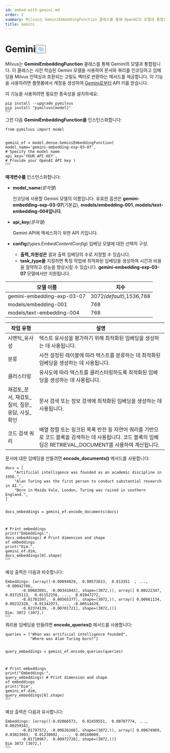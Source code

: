```yaml
---
id: embed-with-gemini.md
order: 2
summary: Milvus는 GeminiEmbeddingFunction 클래스를 통해 OpenAI의 모델과 통합됩니다.
title: Gemini
---
```

<h1 id="Gemini" class="common-anchor-header">Gemini<button data-href="#Gemini" class="anchor-icon" translate="no">
      <svg translate="no"
        aria-hidden="true"
        focusable="false"
        height="20"
        version="1.1"
        viewBox="0 0 16 16"
        width="16"
      >
        <path
          fill="#0092E4"
          fill-rule="evenodd"
          d="M4 9h1v1H4c-1.5 0-3-1.69-3-3.5S2.55 3 4 3h4c1.45 0 3 1.69 3 3.5 0 1.41-.91 2.72-2 3.25V8.59c.58-.45 1-1.27 1-2.09C10 5.22 8.98 4 8 4H4c-.98 0-2 1.22-2 2.5S3 9 4 9zm9-3h-1v1h1c1 0 2 1.22 2 2.5S13.98 12 13 12H9c-.98 0-2-1.22-2-2.5 0-.83.42-1.64 1-2.09V6.25c-1.09.53-2 1.84-2 3.25C6 11.31 7.55 13 9 13h4c1.45 0 3-1.69 3-3.5S14.5 6 13 6z"
        ></path>
      </svg>
    </button></h1><p>Milvus는 <strong>GeminiEmbeddingFunction</strong> 클래스를 통해 Gemini의 모델과 통합됩니다. 이 클래스는 사전 학습된 Gemini 모델을 사용하여 문서와 쿼리를 인코딩하고 임베딩을 Milvus 인덱싱과 호환되는 고밀도 벡터로 반환하는 메서드를 제공합니다. 이 기능을 사용하려면 플랫폼에서 계정을 생성하여 <a href="https://ai.google.dev/gemini-api/docs/api-key">Gemini로부터</a> API 키를 받습니다.</p>
<p>이 기능을 사용하려면 필요한 종속성을 설치하세요:</p>
<pre><code translate="no" class="language-bash">pip install --upgrade pymilvus
pip install <span class="hljs-string">&quot;pymilvus[model]&quot;</span>
<button class="copy-code-btn"></button></code></pre>
<p>그런 다음 <strong>GeminiEmbeddingFunction을</strong> 인스턴스화합니다:</p>
<pre><code translate="no" class="language-python"><span class="hljs-keyword">from</span> pymilvus <span class="hljs-keyword">import</span> model

gemini_ef = model.dense.GeminiEmbeddingFunction(
    model_name=<span class="hljs-string">&#x27;gemini-embedding-exp-03-07&#x27;</span>, <span class="hljs-comment"># Specify the model name</span>
    api_key=<span class="hljs-string">&#x27;YOUR_API_KEY&#x27;</span>, <span class="hljs-comment"># Provide your OpenAI API key</span>
)
<button class="copy-code-btn"></button></code></pre>
<p><strong>매개변수를</strong> 인스턴스화합니다:</p>
<ul>
<li><p><strong>model_name</strong><em>(문자열</em>)</p>
<p>인코딩에 사용할 Gemini 모델의 이름입니다. 유효한 옵션은 <strong>gemini-embedding-exp-03-07</strong>(기본값), <strong>models/embedding-001</strong>, <strong>models/text-embedding-004입니다</strong>.</p></li>
<li><p><strong>api_key</strong><em>(문자열</em>)</p>
<p>Gemini API에 액세스하기 위한 API 키입니다.</p></li>
<li><p><strong>config</strong><em>(types.EmbedContentConfig</em>) 임베딩 모델에 대한 선택적 구성.</p>
<ul>
<li><strong>출력_차원성은</strong> 결과 출력 임베딩의 수로 지정할 수 있습니다.</li>
<li><strong>task_type을</strong> 지정하면 특정 작업에 최적화된 임베딩을 생성하여 시간과 비용을 절약하고 성능을 향상시킬 수 있습니다. <strong>gemini-embedding-exp-03-07</strong> 모델에서만 지원됩니다.</li>
</ul></li>
</ul>
<table>
<thead>
<tr><th>모델 이름</th><th>치수</th></tr>
</thead>
<tbody>
<tr><td>gemini-embedding-exp-03-07</td><td>3072<em>(default</em>),1536,768</td></tr>
<tr><td>models/embedding-001</td><td>768</td></tr>
<tr><td>models/text-embedding-004</td><td>768</td></tr>
</tbody>
</table>
<table>
<thead>
<tr><th>작업 유형</th><th>설명</th></tr>
</thead>
<tbody>
<tr><td>시맨틱_유사성</td><td>텍스트 유사성을 평가하기 위해 최적화된 임베딩을 생성하는 데 사용됩니다.</td></tr>
<tr><td>분류</td><td>사전 설정된 레이블에 따라 텍스트를 분류하는 데 최적화된 임베딩을 생성하는 데 사용됩니다.</td></tr>
<tr><td>클러스터링</td><td>유사도에 따라 텍스트를 클러스터링하도록 최적화된 임베딩을 생성하는 데 사용됩니다.</td></tr>
<tr><td>재검토_문서, 재검토_질의, 질문_응답, 사실_확인</td><td>문서 검색 또는 정보 검색에 최적화된 임베딩을 생성하는 데 사용됩니다.</td></tr>
<tr><td>코드 검색 쿼리</td><td>배열 정렬 또는 링크된 목록 반전 등 자연어 쿼리를 기반으로 코드 블록을 검색하는 데 사용됩니다. 코드 블록의 임베딩은 RETRIEVAL_DOCUMENT를 사용하여 계산됩니다.</td></tr>
</tbody>
</table>
<p>문서에 대한 임베딩을 만들려면 <strong>encode_documents()</strong> 메서드를 사용합니다:</p>
<pre><code translate="no" class="language-python">docs = [
    <span class="hljs-string">&quot;Artificial intelligence was founded as an academic discipline in 1956.&quot;</span>,
    <span class="hljs-string">&quot;Alan Turing was the first person to conduct substantial research in AI.&quot;</span>,
    <span class="hljs-string">&quot;Born in Maida Vale, London, Turing was raised in southern England.&quot;</span>,
]

docs_embeddings = gemini_ef.encode_documents(docs)

<span class="hljs-comment"># Print embeddings</span>
<span class="hljs-built_in">print</span>(<span class="hljs-string">&quot;Embeddings:&quot;</span>, docs_embeddings)
<span class="hljs-comment"># Print dimension and shape of embeddings</span>
<span class="hljs-built_in">print</span>(<span class="hljs-string">&quot;Dim:&quot;</span>, gemini_ef.dim, docs_embeddings[<span class="hljs-number">0</span>].shape)
<button class="copy-code-btn"></button></code></pre>
<p>예상 출력은 다음과 비슷합니다:</p>
<pre><code translate="no" class="language-python">Embeddings: [array([-<span class="hljs-number">0.00894029</span>,  <span class="hljs-number">0.00573813</span>,  <span class="hljs-number">0.013351</span>  , ..., -<span class="hljs-number">0.00042766</span>,
       -<span class="hljs-number">0.00603091</span>, -<span class="hljs-number">0.00341043</span>], shape=(<span class="hljs-number">3072</span>,)), array([ <span class="hljs-number">0.00222347</span>,  <span class="hljs-number">0.03725113</span>,  <span class="hljs-number">0.01152256</span>, ...,  <span class="hljs-number">0.01047272</span>,
       -<span class="hljs-number">0.01701597</span>,  <span class="hljs-number">0.00565377</span>], shape=(<span class="hljs-number">3072</span>,)), array([ <span class="hljs-number">0.00661134</span>,  <span class="hljs-number">0.00232328</span>, -<span class="hljs-number">0.01342973</span>, ..., -<span class="hljs-number">0.00514429</span>,
       -<span class="hljs-number">0.02374139</span>, -<span class="hljs-number">0.00701721</span>], shape=(<span class="hljs-number">3072</span>,))]
Dim: <span class="hljs-number">3072</span> (<span class="hljs-number">3072</span>,)
<button class="copy-code-btn"></button></code></pre>
<p>쿼리용 임베딩을 만들려면 <strong>encode_queries()</strong> 메서드를 사용합니다:</p>
<pre><code translate="no" class="language-python">queries = [<span class="hljs-string">&quot;When was artificial intelligence founded&quot;</span>, 
           <span class="hljs-string">&quot;Where was Alan Turing born?&quot;</span>]

query_embeddings = gemini_ef.encode_queries(queries)

<span class="hljs-comment"># Print embeddings</span>
<span class="hljs-built_in">print</span>(<span class="hljs-string">&quot;Embeddings:&quot;</span>, query_embeddings)
<span class="hljs-comment"># Print dimension and shape of embeddings</span>
<span class="hljs-built_in">print</span>(<span class="hljs-string">&quot;Dim&quot;</span>, gemini_ef.dim, query_embeddings[<span class="hljs-number">0</span>].shape)
<button class="copy-code-btn"></button></code></pre>
<p>예상 출력은 다음과 유사합니다:</p>
<pre><code translate="no" class="language-python">Embeddings: [array([-<span class="hljs-number">0.02066572</span>,  <span class="hljs-number">0.02459551</span>,  <span class="hljs-number">0.00707774</span>, ...,  <span class="hljs-number">0.00259341</span>,
       -<span class="hljs-number">0.01797572</span>, -<span class="hljs-number">0.00626168</span>], shape=(<span class="hljs-number">3072</span>,)), array([ <span class="hljs-number">0.00674969</span>,  <span class="hljs-number">0.03023903</span>,  <span class="hljs-number">0.01230692</span>, ...,  <span class="hljs-number">0.00160009</span>,
       -<span class="hljs-number">0.01710967</span>,  <span class="hljs-number">0.00972728</span>], shape=(<span class="hljs-number">3072</span>,))]
Dim <span class="hljs-number">3072</span> (<span class="hljs-number">3072</span>,)
<button class="copy-code-btn"></button></code></pre>
